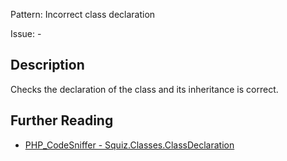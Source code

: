 Pattern: Incorrect class declaration

Issue: -

## Description

Checks the declaration of the class and its inheritance is correct.

## Further Reading

* [PHP_CodeSniffer - Squiz.Classes.ClassDeclaration](https://github.com/squizlabs/PHP_CodeSniffer/blob/master/src/Standards/Squiz/Sniffs/Classes/ClassDeclarationSniff.php)
